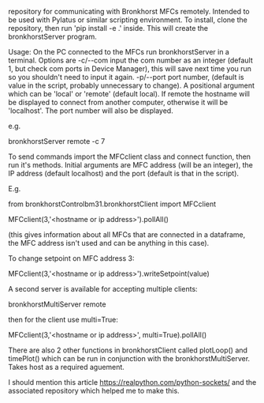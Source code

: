 repository for communicating with Bronkhorst MFCs remotely. Intended to be used with Pylatus or similar scripting environment. To install, clone the repository, then run 'pip install -e .' inside. This will create the bronkhorstServer program.

Usage: On the PC connected to the MFCs run bronkhorstServer in a terminal. Options are -c/--com input the com number as an integer (default 1, but check com ports in Device Manager), this will save next time you run so you shouldn't need to input it again. -p/--port port number, (default is value in the script, probably unnecessary to change). A positional argument which can be 'local' or 'remote' (default local). If remote the hostname will be displayed to connect from another computer, otherwise it will be 'localhost'. The port number will also be displayed.

e.g.

bronkhorstServer remote -c 7

To send commands import the MFCclient class and connect function, then run it's methods. Initial arguments are MFC address (will be an integer), the IP address (default localhost) and the port (default is that in the script). 

E.g.

from bronkhorstControlbm31.bronkhorstClient import MFCclient


MFCclient(3,'\<hostname or ip address\>').pollAll() 

(this gives information about all MFCs that are connected in a dataframe, the MFC address isn't used and can be anything in this case). 

To change setpoint on MFC address 3:

MFCclient(3,'\<hostname or ip address\>').writeSetpoint(value)

A second server is available for accepting multiple clients:

bronkhorstMultiServer remote

then for the client use multi=True:

MFCclient(3,'\<hostname or ip address\>', multi=True).pollAll()

There are also 2 other functions in bronkhorstClient called plotLoop() and timePlot() which can be run in conjunction with the bronkhorstMultiServer. Takes host as a required aguement.

I should mention this article https://realpython.com/python-sockets/ and the associated repository which helped me to make this.
